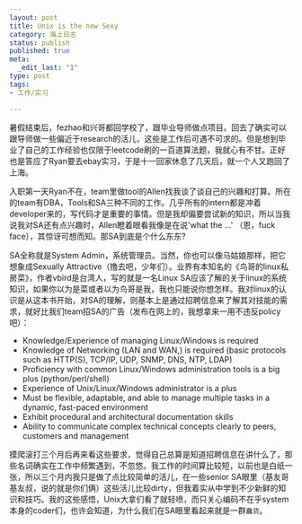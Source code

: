 ```yaml
--- 
layout: post
title: Unix is the new Sexy
category: 海上日志
status: publish
published: true
meta: 
  _edit_last: "1"
type: post
tags: 
- 工作/实习

---
```


暑假结束后，fezhao和兴哥都回学校了，跟毕业导师做点项目。回去了确实可以跟导师做一些偏近于research的活儿，这些是工作后可遇不可求的。但是想到毕业了自己的工作经验也仅限于leetcode刷的一百道算法题，我就心有不甘。正好也是答应了Ryan要去ebay实习，于是十一回家休息了几天后，就一个人又跑回了上海。

入职第一天Ryan不在，team里做tool的Allen找我谈了谈自己的兴趣和打算。所在的team有DBA，Tools和SA三种不同的工作。几乎所有的intern都是冲着developer来的，写代码才是重要的事情。但是我却偏要尝试新的知识，所以当我说我对SA还有点兴趣时，Allen瞪着眼看我像是在说'what the ...' （恩，fuck face），其惊讶可想而知。那SA到底是个什么东东?

SA全称就是System Admin，系统管理员。当然，你也可以像马姑娘那样，把它想象成Sexually Attractive（撸去吧，少年们）。业界有本知名的《鸟哥的linux私房菜》，作者vbird是台湾人，写的就是一名Linux SA应该了解的关于linux的系统知识，如果你以为是菜或者以为鸟哥是我，我也只能说你想怎样。我对linux的认识是从这本书开始，对SA的理解，则基本上是通过招聘信息来了解其对技能的需求，就好比我们team招SA的广告（发布在网上的，我想拿来一用不违反policy吧）：

<ul>
<li>Knowledge/Experience of managing Linux/Windows is required</li>
<li>Knowledge of Networking (LAN and WAN,)  is required (basic protocols such as HTTP(S), TCP/IP, UDP, SNMP, DNS, NTP, LDAP)</li>
<li>Proficiency with common Linux/Windows administration tools is a big plus (python/perl/shell)</li>
<li>Experience of Unix/Linux/Windows administrator is a plus</li>
<li>Must be flexible, adaptable, and able to manage multiple tasks in a dynamic, fast-paced environment</li>
<li>Exhibit procedural and architectural documentation skills</li>
<li> Ability to communicate complex technical concepts clearly to peers, customers and management</li>
</ul>

摸爬滚打三个月后再来看这些要求，觉得自己总算是知道招聘信息在讲什么了，那些名词确实在工作中频繁遇到，不忽悠。我工作的时间算比较短，以前也是白纸一张，所以三个月内我只是做了点比较简单的活儿，在一些senior SA眼里（基友哥基友叔，说的就是你们俩）这些活儿比较dirty，但我着实从中学到不少新鲜的知识和技巧。我的这些感悟，Unix大拿们看了就轻喷，而只关心编码不在乎system本身的coder们，也许会知道，为什么我们在SA眼里看起来就是一群`蠢货`。


